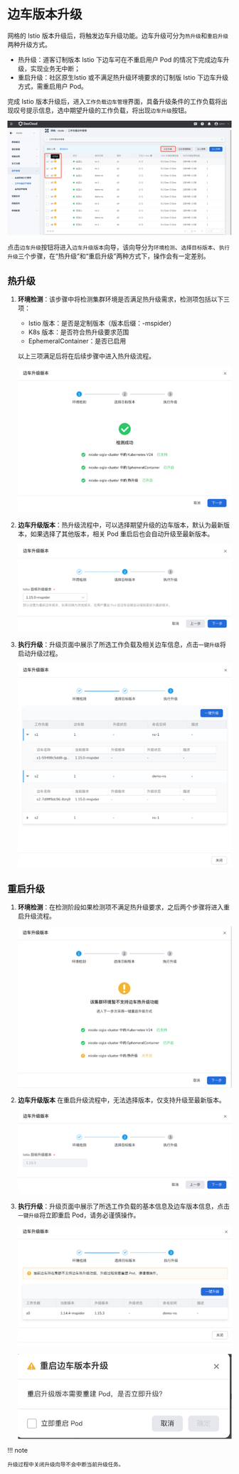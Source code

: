 # 边车版本升级

网格的 Istio 版本升级后，将触发边车升级功能。边车升级可分为`热升级`和`重启升级`两种升级方式。

- 热升级：道客订制版本 Istio 下边车可在不重启用户 Pod 的情况下完成边车升级，实现业务无中断；
- 重启升级：社区原生Istio 或不满足热升级环境要求的订制版 Istio 下边车升级方式，需重启用户 Pod。

完成 Istio 版本升级后，进入`工作负载边车管理`界面，具备升级条件的工作负载将出现叹号提示信息，选中期望升级的工作负载，将出现`边车升级`按钮。

![边车升级](../images/SidecarUpdate01.png)

点击`边车升级`按钮将进入`边车升级版本`向导，该向导分为`环境检测`、`选择目标版本`、`执行升级`三个步骤，在“热升级”和“重启升级”两种方式下，操作会有一定差别。

## 热升级

1. **环境检测**：该步骤中将检测集群环境是否满足热升级需求，检测项包括以下三项：

	- Istio 版本：是否是定制版本（版本后缀：-mspider）
	- K8s 版本：是否符合热升级要求范围
	- EphemeralContainer：是否已启用

	以上三项满足后将在后续步骤中进入热升级流程。

    ![环境监测](../images/SidecarUpdate02.png)

2. **边车升级版本**：热升级流程中，可以选择期望升级的边车版本，默认为最新版本，如果选择了其他版本，相关 Pod 重启后也会自动升级至最新版本。

    ![升级版本](../images/SidecarUpdate03.png)

3. **执行升级**：升级页面中展示了所选工作负载及相关边车信息，点击`一键升级`将启动升级过程。

    ![执行升级](../images/SidecarUpdate04.png)

## 重启升级

1. **环境检测**：在检测阶段如果检测项不满足热升级要求，之后两个步骤将进入重启升级流程。

    ![环境监测](../images/SidecarUpdate05.png)

2. **边车升级版本** 在重启升级流程中，无法选择版本，仅支持升级至最新版本。

	![升级版本](../images/SidecarUpdate06.png)

3. **执行升级**：升级页面中展示了所选工作负载的基本信息及边车版本信息，点击`一键升级`将立即重启 Pod，请务必谨慎操作。

	![执行升级](../images/SidecarUpdate07.png)

	![执行升级](../images/SidecarUpdate08.png)

!!! note

    升级过程中关闭升级向导不会中断当前升级任务。
